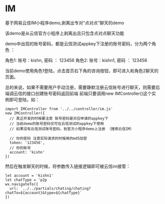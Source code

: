 # IM
基于网易云信IM小程序demo,剥离出专对“点对点”聊天的demo

该demo是从云信官方小程序上剥离出且只包含点对点聊天功能

demo中出现的账号密码，都是云信测试appkey下注册的账号密码，分为两个角色 ： 

  角色1: 账号：kishn, 密码 ： 123456
  角色2: 账号：kishn1, 密码 ： 123456

当前demo使用角色1登陆，点击首页右下角的咨询按钮，即可进入和角色2聊天的页面。


总的来说，如果不需要用户手动注册，需要静默注册云信账号进行聊天，则需要后端调云信的接口创建账号密码返回前端
前端只要调用new IMController()这个实例即可登陆，如：
    
    import IMController from '../../controller/im.js'
    new IMController({
      // 真正开发的时候要注意 账号密码是对应申请的appkey下
      // 当前demo的账号密码仅可在云信测试的appkey下使用
      // 如果没有云信测试账号密码，到官方小程序demo上注册 （搜索云信IM）

      // 你的密码 注意实际请求的时候用的md5加密
      token: '123456',
      // 你的账号
      account: 'kishn'
    })
    
然后在触发聊天的时候，将参数传入链接逻辑即可被云信im接管：
    
    let account = 'kishn1'
    let chatType = 'p2p
    wx.navigateTo({
      url: `../../partials/chating/chating?chatTo=${account}&type=${chatType}`
    })
